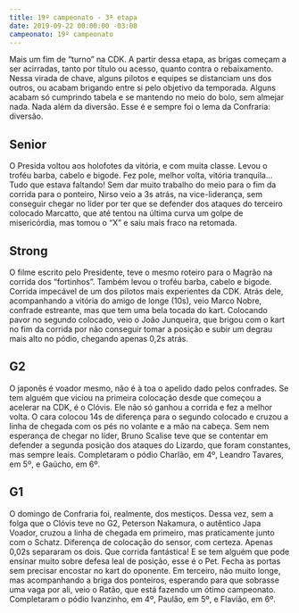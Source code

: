 ```yaml
---
title: 19º campeonato - 3ª etapa
date: 2019-09-22 00:00:00 -03:00
campeonato: 19º campeonato
---
```


Mais um fim de “turno” na CDK. A partir dessa etapa, as brigas começam a ser acirradas, tanto por título ou acesso, quanto contra o rebaixamento. Nessa virada de chave, alguns pilotos e equipes se distanciam uns dos outros, ou acabam brigando entre si pelo objetivo da temporada. Alguns acabam só cumprindo tabela e se mantendo no meio do bolo, sem almejar nada. Nada além da diversão. Esse é e sempre foi o lema da Confraria: diversão.

## Senior

O Presida voltou aos holofotes da vitória, e com muita classe. Levou o troféu barba, cabelo e bigode. Fez pole, melhor volta, vitória tranquila… Tudo que estava faltando! Sem dar muito trabalho do meio para o fim da corrida para o ponteiro, Nirso veio a 3s atrás, na vice-liderança, sem conseguir chegar no líder por ter que se defender dos ataques do terceiro colocado Marcatto, que até tentou na última curva um golpe de misericórdia, mas tomou o “X” e saiu mais fraco na retomada.

## Strong

O filme escrito pelo Presidente, teve o mesmo roteiro para o Magrão na corrida dos “fortinhos”. Também levou o troféu barba, cabelo e bigode. Corrida impecável de um dos pilotos mais experientes da CDK. Atrás dele, acompanhando a vitória do amigo de longe (10s), veio Marco Nobre, confrade estreante, mas que tem uma bela tocada do kart. Colocando pavor no segundo colocado, veio o João Junqueira, que brigou com o kart no fim da corrida por não conseguir tomar a posição e subir um degrau mais alto no pódio, chegando apenas 0,2s atrás.

## G2

O japonês é voador mesmo, não é à toa o apelido dado pelos confrades. Se tem alguém que viciou na primeira colocação desde que começou a acelerar na CDK, é o Clóvis. Ele não só ganhou a corrida e fez a melhor volta. O cara colocou 14s de diferença para o segundo colocado e cruzou a linha de chegada com os pés no volante e a mão na cabeça. Sem nem esperança de chegar no líder, Bruno Scalise teve que se contentar em defender a segunda posição dos ataques do Lizardo, que foram constantes, mas sempre leais. Completaram o pódio Charlão, em 4º, Leandro Tavares, em 5º, e Gaúcho, em 6º.

## G1

O domingo de Confraria foi, realmente, dos mestiços. Dessa vez, sem a folga que o Clóvis teve no G2, Peterson Nakamura, o autêntico Japa Voador, cruzou a linha de chegada em primeiro, mas praticamente junto com o Schatz. Diferença de colocação do sensor, com certeza. Apenas 0,02s separaram os dois. Que corrida fantástica! E se tem alguém que pode ensinar muito sobre defesa leal de posição, esse é o Pet. Fecha as portas sem precisar encostar no kart do oponente. Em terceiro, não muito longe, mas acompanhando a briga dos ponteiros, esperando para que sobrasse uma vaga por ali, veio o Ratão, que está fazendo um ótimo campeonato. Completaram o pódio Ivanzinho, em 4º, Paulão, em 5º, e Flavião, em 6º.